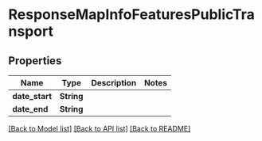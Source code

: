 # ResponseMapInfoFeaturesPublicTransport

## Properties

Name | Type | Description | Notes
------------ | ------------- | ------------- | -------------
**date_start** | **String** |  | 
**date_end** | **String** |  | 

[[Back to Model list]](../README.md#documentation-for-models) [[Back to API list]](../README.md#documentation-for-api-endpoints) [[Back to README]](../README.md)


